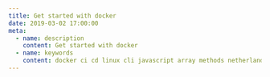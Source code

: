 ```yaml
---
title: Get started with docker
date: 2019-03-02 17:00:00
meta:
  - name: description
    content: Get started with docker
  - name: keywords
    content: docker ci cd linux cli javascript array methods netherlands amsterdam js ecmascript es6 babel
---
```



